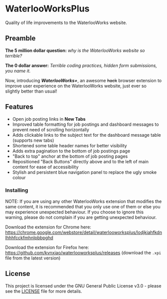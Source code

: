 # WaterlooWorksPlus

Quality of life improvements to the WaterlooWorks website.

## Preamble

**The 5 million dollar question:** _why is the WaterlooWorks website so terrible?_

**The 0 dollar answer:** _Terrible coding practices, hidden form submissions, you name it._

Now, introducing **_WaterlooWorks+_**, an awesome ~~hack~~ browser extension to improve user experience on the WaterlooWorks website, just ever so slightly better than usual!

## Features

* Open job posting links in **New Tabs**
* Improved table formatting for job postings and dashboard messages to prevent need of scrolling horizontally
* Adds clickable links to the subject text for the dashboard message table (supports new tabs)
* Shortened some table header names for better visibility
* Adds extra pagination to the bottom of job postings page
* "Back to top" anchor at the bottom of job posting pages
* Repositioned "Back Buttons" directly above and to the left of main content for ease of accessibility
* Stylish and persistent blue navigation panel to replace the ugly smoke colour

### Installing

NOTE: If you are using any other WaterlooWorks extension that modifies the same content,
it is recommended that you only use one of them or else you may experience unexpected behaviour.
If you choose to ignore this warning, please do not complain if you are getting unexpected behaviour.

Download the extension for Chrome here: https://chrome.google.com/webstore/detail/waterlooworksplus/lodjkiahfkdnlhhhfcckfmhnlpbbpghd

Download the extension for Firefox here: https://github.com/kvnxiao/waterlooworksplus/releases (download the `.xpi` file from the latest version)

## License

This project is licensed under the GNU General Public License v3.0 - please see the [LICENSE](LICENSE) file for more details.

